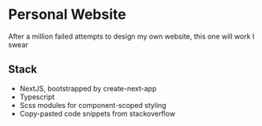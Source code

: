 # Personal Website

After a million failed attempts to design my own website, this one will work I swear 

## Stack

- NextJS, bootstrapped by create-next-app
- Typescript
- Scss modules for component-scoped styling
- Copy-pasted code snippets from stackoverflow
